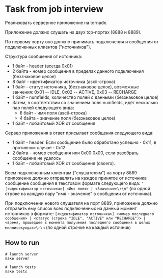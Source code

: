 
# Task from job interview
Реализовать серверное приложение на tornado.

Приложение должно слушать на двух tcp-портах (8888 и 8889).

По первому порту оно должно принимать подключения и сообщения от подключенных клиентов ("источников").

Структура сообщения от источника:
* 1 байт - header (всегда 0x01)
* 2 байта - номер сообщения в пределах данного подключения (беззнаковое целое)
* 8 байт - идентификатор источника (ascii-строка)
* 1 байт - статус источника, (беззнаковое целое), возможные занчения: 0x01 -- IDLE, 0x02 -- ACTIVE, 0x03 --
RECHARGE
* 1 байт - numfields, количество полей с данными (беззнаковое целое)
* Затем, в соответствии со значением поля numfields, идёт несколько пар полей следующего вида:
  - 8 байт - имя поля (ascii-строка)
  - 4 байта - значение поля (беззнаковое целое)
* 1 байт - побайтовый XOR от сообщения

Сервер приложения в ответ присылает сообщения следующего вида:
* 1 байт - header. Если сообщение было обработано успешно - 0x11, в противном случае - 0x12
* 2 байта - номер сообщения или 0x00 0x00, если разобрать сообщение не удалось
* 1 байт - побайтовый XOR от сообщения (своего).

Всем подключенным клиентам ("слушателям") на порту 8889 приложение должно отправлять на каждое принятое от источника сообщение сообщения в текстовом формате следующего вида: 
```"[<идентификатор источника>] <Имя поля> | <Значение>\r\n"```
(по одной строке на каждую пару "имя - значение" в сообщении от источника).

При подключении нового слушателя на порт 8889, приложение должно отправить ему список всех подключенных на
данный момент источников в формате:
```[<идентификатор источника>] <номер последнего сообщения> | <статус (строка "IDLE", "ACTIVE" или "RECHARGE")> | <время, прошедшее с момента получения последнего сообщения в целых миллисекундах>\r\n```
(по одной строчке на каждый источник)


## How to run
```shell
# launch server
make server

# launch tests
make tests
```
